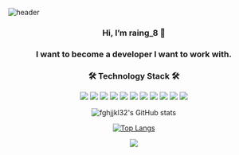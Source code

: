 ![header](https://capsule-render.vercel.app/api?type=Waving&color=gradient&customColorList=0,2,2,5,30&height=300&section=header&text=raing_8's%20Github&animation=fadeIn&fontSize=90)

<div align=center>
  
### Hi, I’m raing_8 👋
### I want to become a developer I want to work with.


### 🛠 Technology Stack 🛠
  
<img src="https://img.shields.io/badge/HTML5-E34F26?style=flat-square&logo=HTML5&logoColor=white"/></a>
<img src="https://img.shields.io/badge/CSS3-1572B6?style=flat-square&logo=CSS3&logoColor=white"/></a>
<img src="https://img.shields.io/badge/SCSS-CC6699?style=flat-square&logo=SASS&logoColor=white"/></a>
<img src="https://img.shields.io/badge/JavaScript-F7DF1E?style=flat-square&logo=JavaScript&logoColor=white"/></a>
<img src="https://img.shields.io/badge/React-61DAFB?style=flat-square&logo=React&logoColor=white"/></a>
<img src="https://img.shields.io/badge/Dart-0175C2?style=flat-square&logo=Dart&logoColor=white"/></a>
<img src="https://img.shields.io/badge/Flutter-02569B?style=flat-square&logo=Flutter&logoColor=white"/></a>
<img src="https://img.shields.io/badge/Firebase-039BE5?style=flat-square&logo=Firebase&logoColor=white"/></a>
<img src="https://img.shields.io/badge/AWS-232F3E?style=flat-square&logo=AmazonAWS&logoColor=white"/></a>
<img src="https://img.shields.io/badge/MongoDB-47A248?style=flat-square&logo=MongoDB&logoColor=white"/></a>
<img src="https://img.shields.io/badge/MySQL-4479A1?style=flat-square&logo=MySQL&logoColor=white"/></a>

![fghjjkl32's GitHub stats](https://github-readme-stats.vercel.app/api?username=fghjjkl32&show_icons=true&theme=vue)

[![Top Langs](https://github-readme-stats.vercel.app/api/top-langs/?username=fghjjkl32&layout=compact&theme=vue&langs_count=8)](https://github.com/anuraghazra/github-readme-stats)


<a href="https://velog.io/@rain98">
    <img 
        src=https://img.shields.io/badge/velog-11B48A?style=flat-square&logo=Vimeo&logoColor=white&link=https://velog.io/@본인벨로그아이디"
        style="height : auto; margin-left : 10px; margin-right : 10px;"/>
</a>
 </div>
                                                                       
